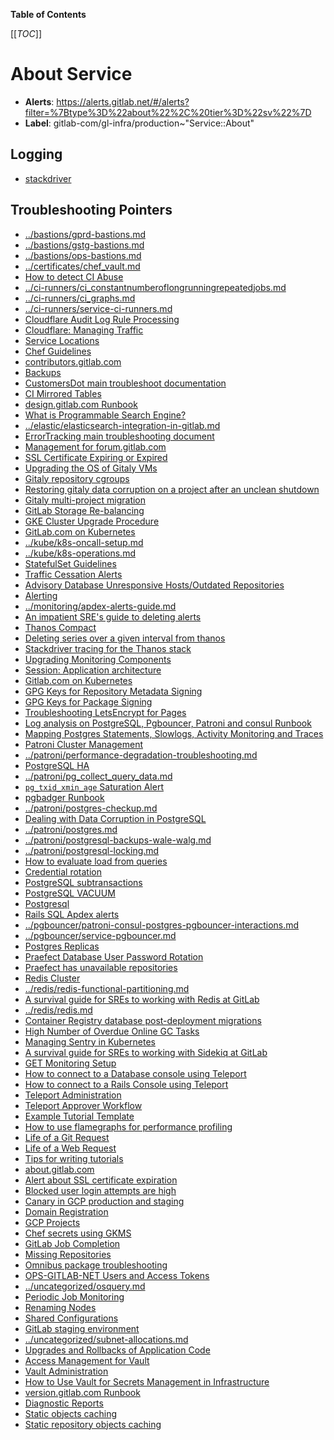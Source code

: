 <!-- MARKER: do not edit this section directly. Edit services/service-catalog.yml then run scripts/generate-docs -->

**Table of Contents**

[[_TOC_]]

# About Service

* **Alerts**: <https://alerts.gitlab.net/#/alerts?filter=%7Btype%3D%22about%22%2C%20tier%3D%22sv%22%7D>
* **Label**: gitlab-com/gl-infra/production~"Service::About"

## Logging

* [stackdriver](https://console.cloud.google.com/logs)

## Troubleshooting Pointers

* [../bastions/gprd-bastions.md](../bastions/gprd-bastions.md)
* [../bastions/gstg-bastions.md](../bastions/gstg-bastions.md)
* [../bastions/ops-bastions.md](../bastions/ops-bastions.md)
* [../certificates/chef_vault.md](../certificates/chef_vault.md)
* [How to detect CI Abuse](../ci-runners/ci-abuse-handling.md)
* [../ci-runners/ci_constantnumberoflongrunningrepeatedjobs.md](../ci-runners/ci_constantnumberoflongrunningrepeatedjobs.md)
* [../ci-runners/ci_graphs.md](../ci-runners/ci_graphs.md)
* [../ci-runners/service-ci-runners.md](../ci-runners/service-ci-runners.md)
* [Cloudflare Audit Log Rule Processing](../cloudflare/cloudflare-audit-log-rule-processing.md)
* [Cloudflare: Managing Traffic](../cloudflare/managing-traffic.md)
* [Service Locations](../cloudflare/services-locations.md)
* [Chef Guidelines](../config_management/chef-guidelines.md)
* [contributors.gitlab.com](../contributors/contributors-dashboard.md)
* [Backups](../customersdot/backups.md)
* [CustomersDot main troubleshoot documentation](../customersdot/overview.md)
* [CI Mirrored Tables](../decomposition/ci-mirrored-tables.md)
* [design.gitlab.com Runbook](../design/design-gitlab-com.md)
* [What is Programmable Search Engine?](../docs.gitlab.com/programmableSearch.md)
* [../elastic/elasticsearch-integration-in-gitlab.md](../elastic/elasticsearch-integration-in-gitlab.md)
* [ErrorTracking main troubleshooting document](../errortracking/overview.md)
* [Management for forum.gitlab.com](../forum/discourse-forum.md)
* [SSL Certificate Expiring or Expired](../frontend/ssl_cert.md)
* [Upgrading the OS of Gitaly VMs](../gitaly/gitaly-os-upgrade.md)
* [Gitaly repository cgroups](../gitaly/gitaly-repos-cgroup.md)
* [Restoring gitaly data corruption on a project after an unclean shutdown](../gitaly/gitaly-repository-corruption.md)
* [Gitaly multi-project migration](../gitaly/multi-project-migration.md)
* [GitLab Storage Re-balancing](../gitaly/storage-rebalancing.md)
* [GKE Cluster Upgrade Procedure](../kube/k8s-cluster-upgrade.md)
* [GitLab.com on Kubernetes](../kube/k8s-new-cluster.md)
* [../kube/k8s-oncall-setup.md](../kube/k8s-oncall-setup.md)
* [../kube/k8s-operations.md](../kube/k8s-operations.md)
* [StatefulSet Guidelines](../kube/sts-guidelines.md)
* [Traffic Cessation Alerts](../metrics-catalog/traffic-cessation-alerts.md)
* [Advisory Database Unresponsive Hosts/Outdated Repositories](../monitoring/advisory_db-unresponsive-hosts.md)
* [Alerting](../monitoring/alerts_manual.md)
* [../monitoring/apdex-alerts-guide.md](../monitoring/apdex-alerts-guide.md)
* [An impatient SRE's guide to deleting alerts](../monitoring/deleting-alerts.md)
* [Thanos Compact](../monitoring/thanos-compact.md)
* [Deleting series over a given interval from thanos](../monitoring/thanos-delete-series-interval.md)
* [Stackdriver tracing for the Thanos stack](../monitoring/thanos-tracing.md)
* [Upgrading Monitoring Components](../monitoring/upgrades.md)
* [Session: Application architecture](../onboarding/architecture.md)
* [Gitlab.com on Kubernetes](../onboarding/gitlab.com_on_k8s.md)
* [GPG Keys for Repository Metadata Signing](../packagecloud/manage-repository-metadata-signing-keys.md)
* [GPG Keys for Package Signing](../packaging/manage-package-signing-keys.md)
* [Troubleshooting LetsEncrypt for Pages](../pages/pages-letsencrypt.md)
* [Log analysis on PostgreSQL, Pgbouncer, Patroni and consul Runbook](../patroni/log_analysis.md)
* [Mapping Postgres Statements, Slowlogs, Activity Monitoring and Traces](../patroni/mapping_statements.md)
* [Patroni Cluster Management](../patroni/patroni-management.md)
* [../patroni/performance-degradation-troubleshooting.md](../patroni/performance-degradation-troubleshooting.md)
* [PostgreSQL HA](../patroni/pg-ha.md)
* [../patroni/pg_collect_query_data.md](../patroni/pg_collect_query_data.md)
* [`pg_txid_xmin_age` Saturation Alert](../patroni/pg_xid_xmin_age_alert.md)
* [pgbadger Runbook](../patroni/pgbadger_report.md)
* [../patroni/postgres-checkup.md](../patroni/postgres-checkup.md)
* [Dealing with Data Corruption in PostgreSQL](../patroni/postgres-data-corruption.md)
* [../patroni/postgres.md](../patroni/postgres.md)
* [../patroni/postgresql-backups-wale-walg.md](../patroni/postgresql-backups-wale-walg.md)
* [../patroni/postgresql-locking.md](../patroni/postgresql-locking.md)
* [How to evaluate load from queries](../patroni/postgresql-query-load-evaluation.md)
* [Credential rotation](../patroni/postgresql-role-credential-rotation.md)
* [PostgreSQL subtransactions](../patroni/postgresql-subtransactions.md)
* [PostgreSQL VACUUM](../patroni/postgresql-vacuum.md)
* [Postgresql](../patroni/postgresql.md)
* [Rails SQL Apdex alerts](../patroni/rails-sql-apdex-slow.md)
* [../pgbouncer/patroni-consul-postgres-pgbouncer-interactions.md](../pgbouncer/patroni-consul-postgres-pgbouncer-interactions.md)
* [../pgbouncer/service-pgbouncer.md](../pgbouncer/service-pgbouncer.md)
* [Postgres Replicas](../postgres-dr-delayed/postgres-dr-replicas.md)
* [Praefect Database User Password Rotation](../praefect/praefect-password-rotation.md)
* [Praefect has unavailable repositories](../praefect/praefect-unavailable-repo.md)
* [Redis Cluster](../redis/redis-cluster.md)
* [../redis/redis-functional-partitioning.md](../redis/redis-functional-partitioning.md)
* [A survival guide for SREs to working with Redis at GitLab](../redis/redis-survival-guide-for-sres.md)
* [../redis/redis.md](../redis/redis.md)
* [Container Registry database post-deployment migrations](../registry/db-post-deployment-migrations.md)
* [High Number of Overdue Online GC Tasks](../registry/online-gc-high-overdue-tasks.md)
* [Managing Sentry in Kubernetes](../sentry/sentry.md)
* [A survival guide for SREs to working with Sidekiq at GitLab](../sidekiq/sidekiq-survival-guide-for-sres.md)
* [GET Monitoring Setup](../staging-ref/get-monitoring-setup.md)
* [How to connect to a Database console using Teleport](../teleport/Connect_to_Database_Console_via_Teleport.md)
* [How to connect to a Rails Console using Teleport](../teleport/Connect_to_Rails_Console_via_Teleport.md)
* [Teleport Administration](../teleport/teleport_admin.md)
* [Teleport Approver Workflow](../teleport/teleport_approval_workflow.md)
* [Example Tutorial Template](../tutorials/example_tutorial_template.md)
* [How to use flamegraphs for performance profiling](../tutorials/how_to_use_flamegraphs_for_perf_profiling.md)
* [Life of a Git Request](../tutorials/overview_life_of_a_git_request.md)
* [Life of a Web Request](../tutorials/overview_life_of_a_web_request.md)
* [Tips for writing tutorials](../tutorials/tips_for_tutorial_writing.md)
* [about.gitlab.com](../uncategorized/about-gitlab-com.md)
* [Alert about SSL certificate expiration](../uncategorized/alert-for-ssl-certificate-expiration.md)
* [Blocked user login attempts are high](../uncategorized/blocked-user-logins.md)
* [Canary in GCP production and staging](../uncategorized/canary.md)
* [Domain Registration](../uncategorized/domain-registration.md)
* [GCP Projects](../uncategorized/gcp-project.md)
* [Chef secrets using GKMS](../uncategorized/gkms-chef-secrets.md)
* [GitLab Job Completion](../uncategorized/job_completion.md)
* [Missing Repositories](../uncategorized/missing_repos.md)
* [Omnibus package troubleshooting](../uncategorized/omnibus-package-updates.md)
* [OPS-GITLAB-NET Users and Access Tokens](../uncategorized/ops-gitlab-net-pat.md)
* [../uncategorized/osquery.md](../uncategorized/osquery.md)
* [Periodic Job Monitoring](../uncategorized/periodic_job_monitoring.md)
* [Renaming Nodes](../uncategorized/rename-nodes.md)
* [Shared Configurations](../uncategorized/shared-configurations.md)
* [GitLab staging environment](../uncategorized/staging-environment.md)
* [../uncategorized/subnet-allocations.md](../uncategorized/subnet-allocations.md)
* [Upgrades and Rollbacks of Application Code](../uncategorized/upgrade-and-rollback.md)
* [Access Management for Vault](../vault/access.md)
* [Vault Administration](../vault/administration.md)
* [How to Use Vault for Secrets Management in Infrastructure](../vault/usage.md)
* [version.gitlab.com Runbook](../version/version-gitlab-com.md)
* [Diagnostic Reports](../web/diagnostic-reports.md)
* [Static objects caching](../web/static-objects-caching.md)
* [Static repository objects caching](../web/static-repository-objects-caching.md)
<!-- END_MARKER -->

<!-- ## Summary -->

<!-- ## Architecture -->

<!-- ## Performance -->

<!-- ## Scalability -->

<!-- ## Availability -->

<!-- ## Durability -->

<!-- ## Security/Compliance -->

<!-- ## Monitoring/Alerting -->

<!-- ## Links to further Documentation -->
